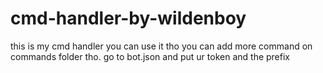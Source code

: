 # cmd-handler-by-wildenboy
this is my cmd handler you can use it tho 
you can add more command on commands folder tho. go to bot.json and put ur token and the prefix
